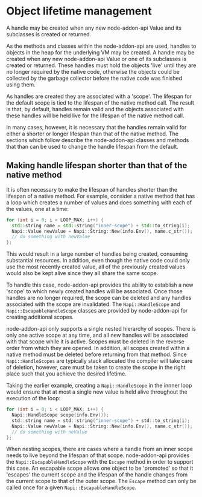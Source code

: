# Object lifetime management

A handle may be created when any new node-addon-api Value and its subclasses is created or returned.

As the methods and classes within the node-addon-api are used, handles to objects in the heap for the underlying VM may be created. A handle may be created when any new node-addon-api Value or one of its subclasses is created or returned. These handles must hold the objects 'live' until they are no longer required by the native code, otherwise the objects could be collected by the garbage collector before the native code was finished using them.

As handles are created they are associated with a 'scope'. The lifespan for the default scope is tied to the lifespan of the native method call. The result is that, by default, handles remain valid and the objects associated with these handles will be held live for the lifespan of the native method call.

In many cases, however, it is necessary that the handles remain valid for either a shorter or longer lifespan than that of the native method. The sections which follow describe the node-addon-api classes and methods that than can be used to change the handle lifespan from the default.

## Making handle lifespan shorter than that of the native method

It is often necessary to make the lifespan of handles shorter than the lifespan of a native method. For example, consider a native method that has a loop which creates a number of values and does something with each of the values, one at a time:

```cpp
for (int i = 0; i < LOOP_MAX; i++) {
  std::string name = std::string("inner-scope") + std::to_string(i);
  Napi::Value newValue = Napi::String::New(info.Env(), name.c_str());
  // do something with newValue
};
```

This would result in a large number of handles being created, consuming substantial resources. In addition, even though the native code could only use the most recently created value, all of the previously created values would also be kept alive since they all share the same scope.

To handle this case, node-addon-api provides the ability to establish a new 'scope' to which newly created handles will be associated. Once those handles are no longer required, the scope can be deleted and any handles associated with the scope are invalidated. The `Napi::HandleScope` and `Napi::EscapableHandleScope` classes are provided by node-addon-api for creating additional scopes.

node-addon-api only supports a single nested hierarchy of scopes. There is only one active scope at any time, and all new handles will be associated with that scope while it is active. Scopes must be deleted in the reverse order from which they are opened. In addition, all scopes created within a native method must be deleted before returning from that method. Since `Napi::HandleScopes` are typically stack allocated the compiler will take care of deletion, however, care must be taken to create the scope in the right place such that you achieve the desired lifetime.

Taking the earlier example, creating a `Napi::HandleScope` in the innner loop would ensure that at most a single new value is held alive throughout the execution of the loop:

```c
for (int i = 0; i < LOOP_MAX; i++) {
  Napi::HandleScope scope(info.Env());
  std::string name = std::string("inner-scope") + std::to_string(i);
  Napi::Value newValue = Napi::String::New(info.Env(), name.c_str());
  // do something with neValue
};
```

When nesting scopes, there are cases where a handle from an inner scope needs to live beyond the lifespan of that scope. node-addon-api provides the `Napi::EscapableHandleScope` with the `Escape` method in order to support this case. An escapable scope allows one object to be 'promoted' so that it 'escapes' the current scope and the lifespan of the handle changes from the current scope to that of the outer scope. The `Escape` method can only be called once for a given `Napi::EscapableHandleScope`.


